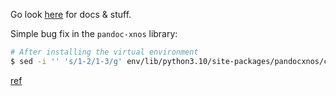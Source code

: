 
Go look [here](https://github.com/Linbreux/wikmd) for docs & stuff.

Simple bug fix in the `pandoc-xnos` library:

```bash
# After installing the virtual environment
$ sed -i '' 's/1-2/1-3/g' env/lib/python3.10/site-packages/pandocxnos/core.py
```

[ref](https://github.com/tomduck/pandoc-xnos/pull/29)